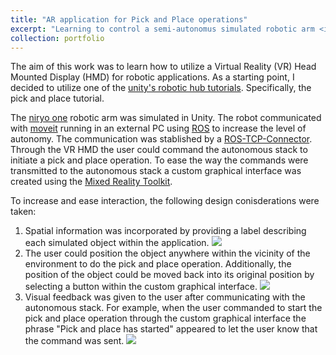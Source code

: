 ```yaml
---
title: "AR application for Pick and Place operations"
excerpt: "Learning to control a semi-autonomus simulated robotic arm <img src='/images/pickandplace_main.png'>"
collection: portfolio
---
```


The aim of this work was to learn how to utilize a Virtual Reality (VR) Head Mounted Display (HMD) for robotic applications. As a starting point, I decided to utilize one of the <a href="https://github.com/Unity-Technologies/Unity-Robotics-Hub/blob/main/tutorials/pick_and_place/README.md">unity's robotic hub tutorials</a>. Specifically, the pick and place tutorial.

The <a href="https://github.com/Unity-Technologies/Unity-Robotics-Hub/blob/main/tutorials/pick_and_place/README.md">niryo one</a> robotic arm was simulated in Unity. The robot communicated with <a href="https://moveit.ai">moveit</a> running in an external PC using <a href="https://www.ros.org">ROS</a> to increase the level of autonomy. The communication was stablished by a <a href="https://github.com/Unity-Technologies/ROS-TCP-Connector">ROS-TCP-Connector</a>. Through the VR HMD the user could command the autonomous stack to initiate a pick and place operation. To ease the way the commands were transmitted to the autonomous stack a custom graphical interface was created using the <a href="https://learn.microsoft.com/en-us/windows/mixed-reality/mrtk-unity/mrtk3-overview/">Mixed Reality Toolkit</a>.

To increase and ease interaction, the following design conisderations were taken:
1. Spatial information was incorporated by providing a label describing each simulated object within the application.
![](/images/pickandplace_info.gif)
2. The user could position the object anywhere within the vicinity of the environment to do the pick and place operation. Additionally, the position of the object could be moved back into its original position by selecting a button within the custom graphical interface.
![](/images/pickandplace_object.gif)
3. Visual feedback was given to the user after communicating with the autonomous stack. For example, when the user commanded to start the pick and place operation through the custom graphical interface the phrase "Pick and place has started" appeared to let the user know that the command was sent.
![](/images/pickandplace_demo.gif)
